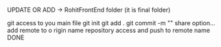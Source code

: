UPDATE OR ADD -> RohitFrontEnd folder (it is final folder)

git access to you main file
git init
git add .
git commit -m "<msg>"
share option... add remote to o rigin name
repository access and push to remote name
DONE